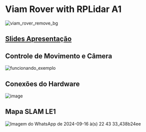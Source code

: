 # Viam Rover with RPLidar A1

![viam_rover_remove_bg](https://github.com/user-attachments/assets/dfdc2b01-a0dc-4a19-a4a0-9068209af153)

## [Slides Apresentação](https://docs.google.com/presentation/d/1zDdPnqRUncWuS_39_es0jkzAANjMEPJ4wBVMxntqZ8Q/edit?usp=sharing)

## Controle de Movimento e Câmera 

![funcionando_exemplo](https://github.com/user-attachments/assets/70167e27-4943-482c-a535-8bb61de7cece)

## Conexões do Hardware

![image](https://github.com/user-attachments/assets/e6ba3a74-4c09-4ddb-a6bd-3d06366453f1)

## Mapa SLAM LE1

![Imagem do WhatsApp de 2024-09-16 à(s) 22 43 33_438b24ee](https://github.com/user-attachments/assets/2c62a7ff-f5c8-474e-8178-b78717a2bbd7)



